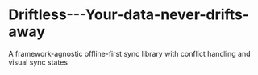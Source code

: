 # Driftless---Your-data-never-drifts-away
A framework-agnostic offline-first sync library with conflict handling and visual sync states
